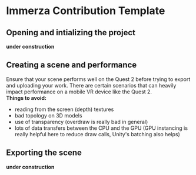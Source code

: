 # Immerza Contribution Template

## Opening and intializing the project
**under construction**

## Creating a scene and performance
Ensure that your scene performs well on the Quest 2 before trying to export and uploading your work. There are certain scenarios that can heavily impact performance on a mobile VR device like the Quest 2. <br> 
**Things to avoid:**
- reading from the screen (depth) textures
- bad topology on 3D models
- use of transparency (overdraw is really bad in general)
- lots of data transfers between the CPU and the GPU (GPU instancing is really helpful here to reduce draw calls, Unity's batching also helps)

## Exporting the scene
**under construction**